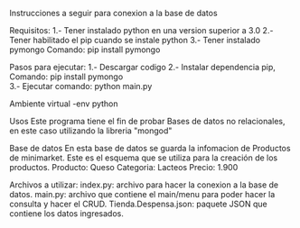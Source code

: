 Instrucciones a seguir para conexion a la base de datos



 Requisitos:
1.- Tener instalado python en una version superior a 3.0
2.- Tener habilitado el pip cuando se instale python
3.- Tener instalado pymongo Comando: pip install pymongo

Pasos para ejecutar:
1.- Descargar codigo
2.- Instalar dependencia pip,  
        Comando: pip install pymongo            
3.- Ejecutar comando: python main.py

 Ambiente virtual
    -env python

 Usos
    Este programa tiene el fin de probar Bases de datos no relacionales, en este caso utilizando la libreria "mongod"

 Base de datos
    En esta base de datos se guarda la infomacion de Productos de minimarket.
    Este es el esquema que se utiliza para la creación de los productos.
    Producto: Queso
    Categoria: Lacteos
    Precio: 1.900


 Archivos a utilizar:
    index.py: archivo para hacer la conexion a la base de datos.
    main.py: archivo que contiene el main/menu para poder hacer la consulta y hacer el CRUD.
    Tienda.Despensa.json: paquete JSON que contiene los datos ingresados.
